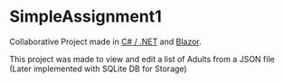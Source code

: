 # SimpleAssignment1

Collaborative Project made in <a href="https://dotnet.microsoft.com/">C# / .NET</a> and <a href="https://dotnet.microsoft.com/en-us/apps/aspnet/web-apps/blazor">Blazor</a>.

This project was made to view and edit a list of Adults from a JSON file (Later implemented with SQLite DB for Storage)
